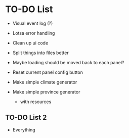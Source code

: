 # TO-DO List

- Visual event log (?)
- Lotsa error handling

- Clean up ui code
- Split things into files better
- Maybe loading should be moved back to each panel?
- Reset current panel config button

- Make simple climate generator
- Make simple province generator
  - with resources

## TO-DO List 2

- Everything
